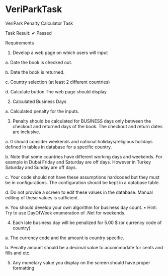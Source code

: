 # VeriParkTask

VeriPark Penalty Calculator Task

Task Result: ✔ Passed

Requirements
1) Develop a web page on which users will input

a. Date the book is checked out.

b. Date the book is returned.

c. Country selection (at least 2 different countries)

d. Calculate button The web page should display

2) Calculated Business Days

a. Calculated penalty for the inputs.

3) Penalty should be calculated for BUSINESS days only between the checkout and returned days of the book. The checkout and return dates are inclusive.

a. It should consider weekends and national holidays/religious holidays defined in tables in database for a specific country.

b. Note that some countries have different working days and weekends. For example in Dubai Friday and Saturday are off days. However in Turkey Saturday and Sunday are off days.

c. Your code should not have these assumptions hardcoded but they must be in configurations. The configuration should be kept in a database table.

d. Do not provide a screen to edit these values in the database. Manual editing of these values is sufficient.

e. You should develop your own algorithm for business day count.
• Hint: Try to use DayOfWeek enumeration of .Net for weekends.

4) Each late business day will be penalized for 5.00 $ (or currency code of country)

a. The currency code and the amount is country specific.

b. Penalty amount should be a decimal value to accommodate for cents and fills and etc.

5) Any monetary value you display on the screen should have proper formatting
